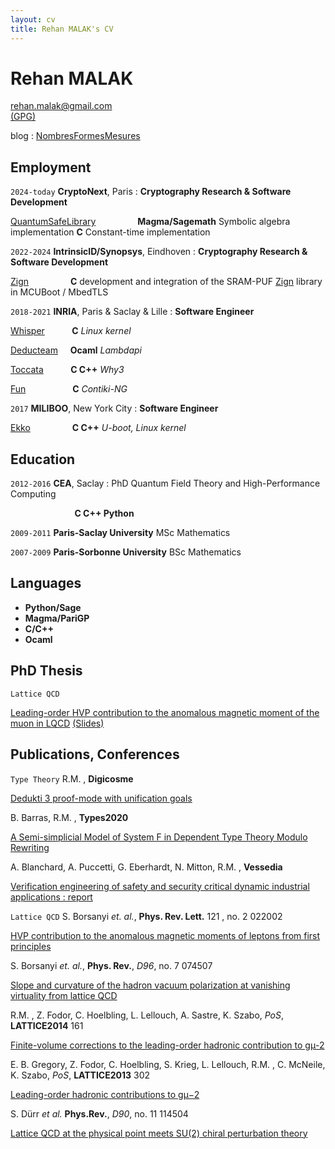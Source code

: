 ```yaml
---
layout: cv
title: Rehan MALAK's CV
---
```

# Rehan MALAK

<div id="webaddress">
<a href="mailto:rehan.malak@gmail.com">rehan.malak@gmail.com</a>
</div>
<a href="https://rehan-malak.github.io/gpg/rehan_2024.asc">(GPG)</a>

blog :
<span><i class="fa fa-github"></i> <a href="https://rehan-malak.github.io/NombresFormesMesures/">NombresFormesMesures</a></span>

## Employment

`2024-today`
__CryptoNext__, Paris : __Cryptography Research & Software Development__

<a href="https://www.cryptonext-security.com/">QuantumSafeLibrary</a> &nbsp; &nbsp; &nbsp; &nbsp; &nbsp; &nbsp; &nbsp; &nbsp; __Magma/Sagemath__ Symbolic algebra implementation __C__ Constant-time implementation

`2022-2024`
__IntrinsicID/Synopsys__, Eindhoven : __Cryptography Research & Software Development__

<a href="https://www.synopsys.com/dw/ipdir.php?ds=security-puf-ip-software">Zign</a> &nbsp; &nbsp; &nbsp; &nbsp; &nbsp; &nbsp; &nbsp; &nbsp; __C__ development and integration of the SRAM-PUF <a href="https://www.synopsys.com/dw/ipdir.php?ds=security-puf-ip-software">Zign</a> library in MCUBoot / MbedTLS

`2018-2021`
__INRIA__, Paris & Saclay & Lille : __Software Engineer__

<a href="https://www.inria.fr/en/whisper">Whisper</a> &nbsp; &nbsp; &nbsp; &nbsp; &nbsp; __C__ _Linux kernel_

<!-- <details> -->
<!-- -Implement the Linux CFS scheduler idlest core selection algorithm in the WhyML language -->

<!-- -Study of the "local work conservation" property with the Why3 platform -->
<!-- </details> -->
<a href="https://www.inria.fr/en/deducteam">Deducteam</a> &nbsp; &nbsp; __Ocaml__ _Lambdapi_

<!-- <details> -->
<!-- -Building a new interactive engine adding "unification" goals to the usual "typing" goals -->

<!-- -Contributions to Dedukti3 new features : proof mode, LSP server -->
<!-- </details> -->

<a href="https://www.inria.fr/en/toccata">Toccata</a> &nbsp; &nbsp; &nbsp; &nbsp; &nbsp; __C C++__ _Why3_

<!-- <details> -->
<!-- -Development of a new Frama-C plugin for deductive verification using the Why3 API -->

<!-- -Contributions to Why3 : grammar and parse tree representation, Why3 API documentation -->
<!-- </details> -->

<a href="https://www.inria.fr/en/fun">Fun</a> &nbsp; &nbsp; &nbsp; &nbsp; &nbsp; &nbsp; &nbsp; &nbsp; &nbsp; __C__ _Contiki-NG_

<!-- <details> -->
<!-- -Static and dynamic analysis with Frama-C (EVA and E-ACSL) -->

<!-- -Application to Contiki-NG, a lightweight IoT OS for IPv6 RPL networks -->

<!-- -European H2020 project <a href="https://vessedia.eu/">VESSEDIA</a> -->
<!-- </details> -->

`2017`
__MILIBOO__, New York City : __Software Engineer__ &nbsp; &nbsp;

<a href="https://www.miliboo.com/ekko.html">Ekko</a> &nbsp; &nbsp; &nbsp; &nbsp; &nbsp; &nbsp; &nbsp; &nbsp; __C C++__ _U-boot, Linux kernel_

<!-- <details> -->
<!-- -Android (C, C++, Java) for an IoT device (connected mirror) : EKKOⓇ -->

<!-- -U-boot/Linux/Android configuration and boot optimization -->
<!-- </details> -->

<!-- <details> -->
<!-- -numerical computation of challenging particle physics quantities in Lattice QCD -->

<!-- -DynQCD code : C, MPI, pthread, vectorization -->

<!-- -Advanced usage of the massively parallel IBM BlueGene/Q (>10k threads) -->

<!-- -Data analysis pipeline conception (C++, Python) -->

<!-- -International collaborative research work, published articles, conference presentations -->
<!-- </details> -->

## Education

`2012-2016`
__CEA__, Saclay : PhD Quantum Field Theory and High-Performance Computing

&nbsp; &nbsp; &nbsp; &nbsp; &nbsp; &nbsp; &nbsp; &nbsp; &nbsp; &nbsp; &nbsp; &nbsp; &nbsp; __C C++ Python__

`2009-2011`
__Paris-Saclay University__ MSc Mathematics

`2007-2009`
__Paris-Sorbonne University__ BSc Mathematics

## Languages

* __Python/Sage__
* __Magma/PariGP__
* __C/C++__
* __Ocaml__

<!-- ### Footer

Last updated: May 2013 -->

## PhD Thesis

`Lattice QCD`

[Leading-order HVP contribution to the anomalous magnetic moment of the muon in LQCD](https://hal.science/tel-03607854v1) <a href="./presentations/Soutenance.pdf"> (Slides) </a>

<div class="page-break"></div>

## Publications, Conferences

<!-- ### Journals -->

`Type Theory`
R.M. , __Digicosme__

<a href="https://digicosme.cnrs.fr/wp-content/uploads/2020/12/rehan-malak.pdf">Dedukti 3 proof-mode with unification goals</a>

B. Barras, R.M. , __Types2020__

<a href="https://types2020.di.unito.it/abstracts/BookOfAbstractsTYPES2020.pdf">A Semi-simplicial Model of System F in Dependent Type Theory Modulo Rewriting</a>

A. Blanchard, A. Puccetti, G. Eberhardt, N. Mitton, R.M. , __Vessedia__

<a href="https://vessedia.eu/downloads/VESSEDIA-D5.1-Inria-s-use-case-intermediate-report-PU-M18.pdf">Verification engineering of safety and
security critical dynamic industrial applications : report</a>

`Lattice QCD`
S. Borsanyi _et. al._, __Phys. Rev. Lett.__ 121 , no. 2 022002

<a href="http://arxiv.org/abs/1711.04980">HVP contribution to the anomalous magnetic moments of leptons from first principles</a>

S. Borsanyi _et. al._, __Phys. Rev.__, _D96_, no. 7 074507

<a href="http://arxiv.org/abs/1612.02364">Slope and curvature of the hadron vacuum polarization at vanishing virtuality from lattice QCD</a>

R.M. , Z. Fodor, C. Hoelbling, L. Lellouch, A. Sastre, K. Szabo, _PoS_, __LATTICE2014__ 161

<a href="http://arxiv.org/abs/1502.02172">Finite-volume corrections to the leading-order hadronic contribution to gμ-2</a>

E. B. Gregory, Z. Fodor, C. Hoelbling, S. Krieg, L. Lellouch, R.M. , C. McNeile, K. Szabo, _PoS_, __LATTICE2013__ 302

<a href="http://arxiv.org/abs/1311.4446">Leading-order hadronic contributions to gμ−2</a>

S. Dürr _et al._  __Phys.Rev.__, _D90_, no. 11 114504

<a href="http://arxiv.org/abs/1310.3626">Lattice QCD at the physical point meets SU(2) chiral perturbation theory</a>

